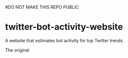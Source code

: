#DO NOT MAKE THIS REPO PUBLIC

# twitter-bot-activity-website
A website that estimates bot activity for top Twitter trends

The original
